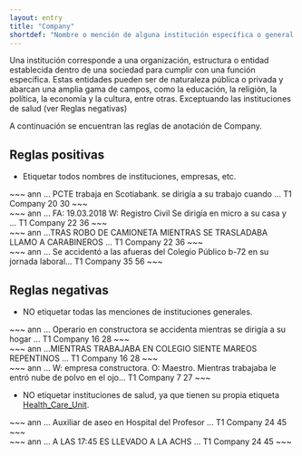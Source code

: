 ```yaml
---
layout: entry
title: "Company"
shortdef: "Nombre o mención de alguna institución específica o general."
---
```


Una institución corresponde a una organización, estructura o entidad establecida dentro de una sociedad para cumplir con una función específica. Estas entidades pueden ser de naturaleza pública o privada y abarcan una amplia gama de campos, como la educación, la religión, la política, la economía y la cultura, entre otras. Exceptuando las instituciones de salud (ver Reglas negativas)

A continuación se encuentran las reglas de anotación de Company.

## Reglas positivas

* Etiquetar todos nombres de instituciones, empresas, etc.

<div class="annotation-correct" markdown="1">
~~~ ann
... PCTE trabaja en Scotiabank. se dirigía a su trabajo cuando ...
T1 Company 20 30 
~~~
</div>

<div class="annotation-correct" markdown="1">
~~~ ann
... FA: 19.03.2018 W: Registro Civil Se dirigía en micro a su casa y  ...
T1 Company 22 36 
~~~
</div>

<div class="annotation-correct" markdown="1">
~~~ ann
...TRAS ROBO DE CAMIONETA MIENTRAS SE TRASLADABA LLAMO A CARABINEROS ...
T1 Company 22 36 
~~~
</div>

<div class="annotation-correct" markdown="1">
~~~ ann
... Se accidentó a las afueras del Colegio Público b-72 en su jornada laboral...
T1 Company 35 56 
~~~
</div>

## Reglas negativas

* NO etiquetar todas las menciones de instituciones generales.

<div class="annotation-incorrect" markdown="1">
~~~ ann
... Operario en constructora se accidenta mientras se dirigía a su hogar ...
T1 Company 16 28 
~~~
</div>

<div class="annotation-incorrect" markdown="1">
~~~ ann
...MIENTRAS TRABAJABA EN COLEGIO SIENTE MAREOS REPENTINOS ...
T1 Company 16 28 
~~~
</div>

<div class="annotation-correct" markdown="1">
~~~ ann
... W: empresa constructora. O: Maestro. Mientras trabajaba le entró nube de polvo en el ojo...
T1 Company 7 27 
~~~
</div>

* NO etiquetar instituciones de salud, ya que tienen su propia etiqueta [Health_Care_Unit](../entity/health_care_unit).

<div class="annotation-incorrect" markdown="1">
~~~ ann
... Auxiliar de aseo en Hospital del Profesor ...
T1 Company 24 45 
~~~
</div>

<div class="annotation-incorrect" markdown="1">
~~~ ann
... A LAS 17:45 ES LLEVADO A LA ACHS ...
T1 Company 24 45 
~~~
</div>




